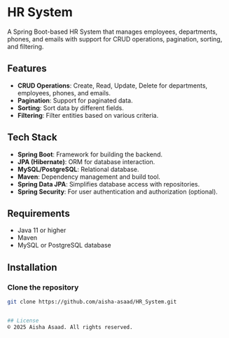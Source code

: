 # HR System

A Spring Boot-based HR System that manages employees, departments, phones, and emails with support for CRUD operations, pagination, sorting, and filtering.

## Features
- **CRUD Operations**: Create, Read, Update, Delete for departments, employees, phones, and emails.
- **Pagination**: Support for paginated data.
- **Sorting**: Sort data by different fields.
- **Filtering**: Filter entities based on various criteria.

## Tech Stack
- **Spring Boot**: Framework for building the backend.
- **JPA (Hibernate)**: ORM for database interaction.
- **MySQL/PostgreSQL**: Relational database.
- **Maven**: Dependency management and build tool.
- **Spring Data JPA**: Simplifies database access with repositories.
- **Spring Security**: For user authentication and authorization (optional).

## Requirements
- Java 11 or higher
- Maven
- MySQL or PostgreSQL database

## Installation

### Clone the repository
```bash
git clone https://github.com/aisha-asaad/HR_System.git


## License
© 2025 Aisha Asaad. All rights reserved.
